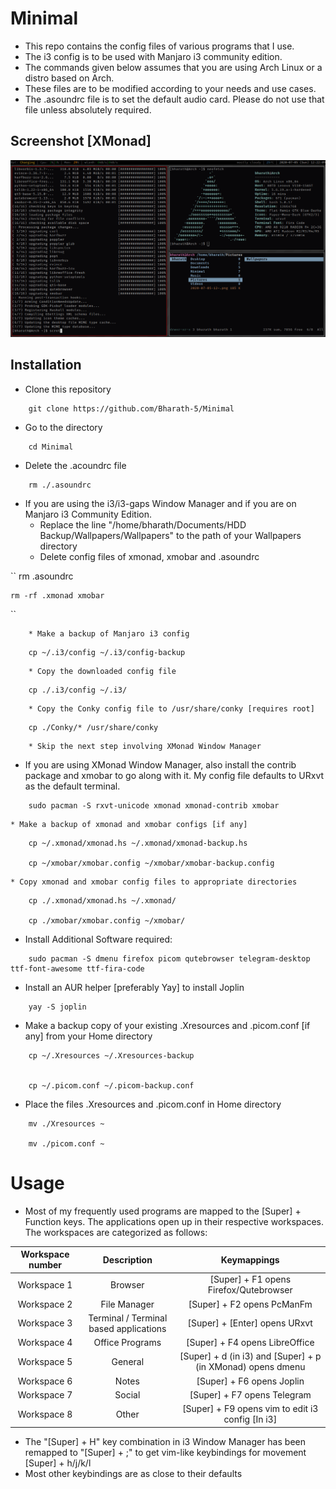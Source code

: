 # Minimal

- This repo contains the config files of various programs that I use.
- The i3 config is to be used with Manjaro i3 community edition.
- The commands given below assumes that you are using Arch Linux or a distro based on Arch.
- These files are to be modified according to your needs and use cases.
- The .asoundrc file is to set the default audio card. Please do not use that file unless absolutely required.

## Screenshot [XMonad]

![alt text](https://github.com/Bharath-5/Minimal/blob/master/XMonadScreenshot.png?raw=true)

## Installation
- Clone this repository

```
    git clone https://github.com/Bharath-5/Minimal
```

- Go to the directory

```
    cd Minimal
```

- Delete the .acoundrc file

```
    rm ./.asoundrc
```	

- If you are using the i3/i3-gaps Window Manager and if you are on Manjaro i3 Community Edition.
	* Replace the line "/home/bharath/Documents/HDD Backup/Wallpapers/Wallpapers" to the path of your Wallpapers directory
	* Delete config files of xmonad, xmobar and .asoundrc

``
    rm .asoundrc

    rm -rf .xmonad xmobar
``


        * Make a backup of Manjaro i3 config 


```
    cp ~/.i3/config ~/.i3/config-backup
```


        * Copy the downloaded config file 


```
    cp ./.i3/config ~/.i3/
```


        * Copy the Conky config file to /usr/share/conky [requires root]


```
    cp ./Conky/* /usr/share/conky
```


        * Skip the next step involving XMonad Window Manager


- If you are using XMonad Window Manager, also install the contrib package and xmobar to go along with it. My config file defaults to URxvt as the default terminal.

```
    sudo pacman -S rxvt-unicode xmonad xmonad-contrib xmobar
```

	* Make a backup of xmonad and xmobar configs [if any]

```
    cp ~/.xmonad/xmonad.hs ~/.xmonad/xmonad-backup.hs

    cp ~/xmobar/xmobar.config ~/xmobar/xmobar-backup.config
```

	* Copy xmonad and xmobar config files to appropriate directories

```
    cp ./.xmonad/xmonad.hs ~/.xmonad/

    cp ./xmobar/xmobar.config ~/xmobar/
```

- Install Additional Software required:

```
    sudo pacman -S dmenu firefox picom qutebrowser telegram-desktop ttf-font-awesome ttf-fira-code 
```

- Install an AUR helper [preferably Yay] to install Joplin

```
    yay -S joplin
```

- Make a backup copy of your existing .Xresources and .picom.conf [if any] from your Home directory

```
    cp ~/.Xresources ~/.Xresources-backup


    cp ~/.picom.conf ~/.picom-backup.conf
```

- Place the files .Xresources and .picom.conf in Home directory

```
    mv ./Xresources ~

    mv ./picom.conf ~
```

# Usage

- Most of my frequently used programs are mapped to the [Super] + Function keys. The applications open up in their respective workspaces. The workspaces are categorized as follows:

| Workspace number | Description | Keymappings |
|:----------------:|:-----------:|:-----------:|
| Workspace 1 | Browser | [Super] + F1 opens Firefox/Qutebrowser | 
| Workspace 2 | File Manager | [Super] + F2 opens PcManFm |
| Workspace 3 | Terminal / Terminal based applications | [Super] + [Enter] opens URxvt |
| Workspace 4 | Office Programs	| [Super] + F4 opens LibreOffice |
| Workspace 5 | General	| [Super] + d (in i3) and [Super] + p (in XMonad) opens dmenu |	
| Workspace 6 | Notes | [Super] + F6 opens Joplin |
| Workspace 7 | Social | [Super] + F7 opens Telegram |
| Workspace 8 | Other | [Super] + F9 opens vim to edit i3 config [In i3] |

- The "[Super] + H" key combination in i3 Window Manager has been remapped to "[Super] + ;" to get vim-like keybindings for movement [Super] + h/j/k/l
- Most other keybindings are as close to their defaults




